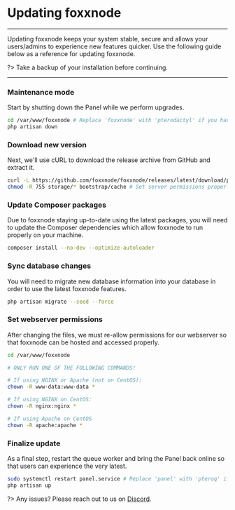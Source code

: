 # Updating foxxnode

***

Updating foxxnode keeps your system stable, secure and allows
your users/admins to experience new features quicker. Use
the following guide below as a reference for updating foxxnode.

?>
Take a backup of your installation before continuing.

***

### Maintenance mode

Start by shutting down the Panel while we perform upgrades.

```bash
cd /var/www/foxxnode # Replace 'foxxnode' with 'pterodactyl' if you have migrated
php artisan down
```

### Download new version

Next, we'll use cURL to download the release archive from GitHub
and extract it.

```bash
curl -L https://github.com/foxxnode/foxxnode/releases/latest/download/panel.tar.gz | tar -xzv
chmod -R 755 storage/* bootstrap/cache # Set server permissions properly
```

### Update Composer packages

Due to foxxnode staying up-to-date using the latest packages, you
will need to update the Composer dependencies which allow foxxnode
to run properly on your machine.

```bash
composer install --no-dev --optimize-autoloader
```

### Sync database changes

You will need to migrate new database information into your
database in order to use the latest foxxnode features.

```bash
php artisan migrate --seed --force
```

### Set webserver permissions

After changing the files, we must re-allow permissions for our
webserver so that foxxnode can be hosted and accessed properly.

```bash
cd /var/www/foxxnode

# ONLY RUN ONE OF THE FOLLOWING COMMANDS!

# If using NGINX or Apache (not on CentOS):
chown -R www-data:www-data *

# If using NGINX on CentOS:
chown -R nginx:nginx *

# If using Apache on CentOS
chown -R apache:apache *
```

### Finalize update

As a final step, restart the queue worker and bring the Panel
back online so that users can experience the very latest.

```bash
sudo systemctl restart panel.service # Replace 'panel' with 'pteroq' if you have migrated
php artisan up
```

?> Any issues? Please reach out to us on [Discord](https://discord.gg/8ZmFEtfUKM).

